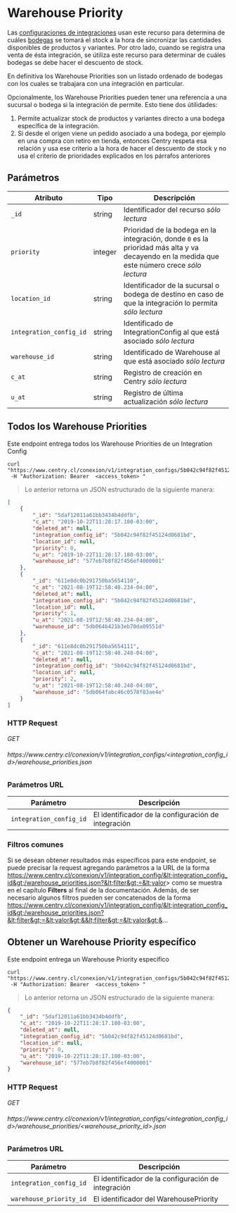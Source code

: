 # Warehouse Priority

Las [configuraciones de integraciones](#integration-configs) usan este recurso
para determina de cuáles [bodegas](#warehouses) se tomará el stock a la hora de
sincronizar las cantidades disponibles de productos y variantes. Por otro lado,
cuando se registra una venta de ésta integración, se útiliza este recurso para
determinar de cuáles bodegas se debe hacer el descuento de stock.

En definitiva los Warehouse Priorities son un listado ordenado de bodegas con
los cuales se trabajara con una integración en particular.

Opcionalmente, los Warehouse Priorities pueden tener una referencia a una
sucursal o bodega si la integración de permite. Esto tiene dos útilidades:

1. Permite actualizar stock de productos y variantes directo a una bodega
específica de la integración.
2. Si desde el origen viene un pedido asociado a una bodega, por ejemplo en una
compra con retiro en tienda, entonces Centry respeta esa relación y usa ese
criterio a la hora de hacer el descuento de stock y no usa el criterio de
prioridades explicados en los párrafos anteriores

## Parámetros

Atributo                | Tipo    | Descripción                                                                            
----------------------- | ------- | ---------------------------------------------------------------------------------------
`_id`                   | string  | Identificador del recurso <i class="label label-info">sólo lectura</i>
`priority`              | integer | Prioridad de la bodega en la integración, donde `0` es la prioridad más alta y va decayendo en la medida que este número crece <i class="label label-info">sólo lectura</i>              
`location_id`           | string  | Identificador de la sucursal o bodega de destino en caso de que la integración lo permita <i class="label label-info">sólo lectura</i>
`integration_config_id` | string  | Identificado de IntegrationConfig al que está asociado <i class="label label-info">sólo lectura</i>
`warehouse_id`          | string  | Identificado de Warehouse al que está asociado <i class="label label-info">sólo lectura</i>
`c_at`                  | string  | Registro de creación en Centry <i class="label label-info">sólo lectura</i>
`u_at`                  | string  | Registro de última actualización <i class="label label-info">sólo lectura</i>          

## Todos los Warehouse Priorities

Este endpoint entrega todos los Warehouse Priorities de un Integration Config

```shell
curl "https://www.centry.cl/conexion/v1/integration_configs/5b042c94f82f45124d0681bd/warehouse_priorities.json"/
 -H "Authorization: Bearer  <access_token> "
```

> Lo anterior retorna un JSON estructurado de la siguiente manera:

```json
[
    {
        "_id": "5daf12011a61bb3434b4ddfb",
        "c_at": "2019-10-22T11:28:17.180-03:00",
        "deleted_at": null,
        "integration_config_id": "5b042c94f82f45124d0681bd",
        "location_id": null,
        "priority": 0,
        "u_at": "2019-10-22T11:28:17.180-03:00",
        "warehouse_id": "577eb7b8f82f456ef4000001"
    },
    {
        "_id": "611e8dc0b291750ba5654110",
        "c_at": "2021-08-19T12:58:40.234-04:00",
        "deleted_at": null,
        "integration_config_id": "5b042c94f82f45124d0681bd",
        "location_id": null,
        "priority": 1,
        "u_at": "2021-08-19T12:58:40.234-04:00",
        "warehouse_id": "5db064b421b3eb70da09551d"
    },
    {
        "_id": "611e8dc0b291750ba5654111",
        "c_at": "2021-08-19T12:58:40.248-04:00",
        "deleted_at": null,
        "integration_config_id": "5b042c94f82f45124d0681bd",
        "location_id": null,
        "priority": 2,
        "u_at": "2021-08-19T12:58:40.248-04:00",
        "warehouse_id": "5db064fabc46c0578f83ae4e"
    }
]
```

### HTTP Request

<div class="api-endpoint">
  <div class="endpoint-data">
    <i class="label label-get">GET</i>
    <h6> https://www.centry.cl/conexion/v1/integration_configs/&lt;integration_config_id&gt;/warehouse_priorities.json </h6>
  </div>
</div>

### Parámetros URL

Parámetro               | Descripción
----------------------- | ---------------------------------------------------
`integration_config_id` | El identificador de la configuración de integración

### Filtros comunes

Si se desean obtener resultados más específicos para este endpoint, se puede precisar la request agregando parámetros a la URL de la forma https://www.centry.cl/conexion/v1/integration_config/&lt;integration_config_id&gt;/warehouse_priorities.json?&lt;filter&gt;=&lt;valor&gt; como se muestra en el capítulo **Filters** al final de la documentación. Además, de ser necesario algunos filtros pueden ser concatenados de la forma https://www.centry.cl/conexion/v1/integration_config/&lt;integration_config_id&gt;/warehouse_priorities.json?&lt;filter&gt;=&lt;valor&gt;&&lt;filter&gt;=&lt;valor&gt;&...

## Obtener un Warehouse Priority específico

Este endpoint entrega un Warehouse Priority específico

```shell
curl "https://www.centry.cl/conexion/v1/integration_configs/5b042c94f82f45124d0681bd/warehouse_priorities/5daf12011a61bb3434b4ddfb.json"/
 -H "Authorization: Bearer  <access_token> "
```

> Lo anterior retorna un JSON estructurado de la siguiente manera:

```json
{
    "_id": "5daf12011a61bb3434b4ddfb",
    "c_at": "2019-10-22T11:28:17.180-03:00",
    "deleted_at": null,
    "integration_config_id": "5b042c94f82f45124d0681bd",
    "location_id": null,
    "priority": 0,
    "u_at": "2019-10-22T11:28:17.180-03:00",
    "warehouse_id": "577eb7b8f82f456ef4000001"
}
```

### HTTP Request

<div class="api-endpoint">
  <div class="endpoint-data">
    <i class="label label-get">GET</i>
    <h6> https://www.centry.cl/conexion/v1/integration_configs/&lt;integration_config_id&gt;/warehouse_priorities/&lt;warehouse_priority_id&gt;.json </h6>
  </div>
</div>

### Parámetros URL

Parámetro               | Descripción
----------------------- | ---------------------------------------------------
`integration_config_id` | El identificador de la configuración de integración
`warehouse_priority_id` | El identificador del WarehousePriority
